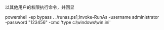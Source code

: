 以其他用户的权限执行命令，并回显

powershell -ep bypass . ./runas.ps1;Invoke-RunAs -username administrator -password "123456" -cmd 'type c:\windows\win.ini'
